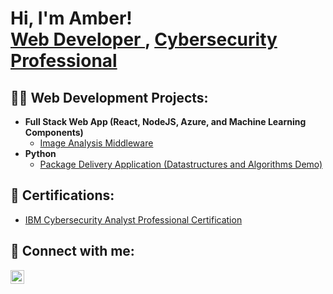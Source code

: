<h1>Hi, I'm Amber! <br/><a href="https://github.com/Amber-Mcc">Web Developer </a>, <a href="https://www.linkedin.com/in/amber-mcc/">Cybersecurity Professional</a>

<h2>👨‍💻 Web Development Projects:</h2>

- <b>Full Stack Web App (React, NodeJS, Azure, and Machine Learning Components)</b>
  - [Image Analysis Middleware](https://github.com/)
- <b>Python</b>
  - [Package Delivery Application (Datastructures and Algorithms Demo)](https://github.com/)
 
<h2>📄 Certifications:</h2>

- [IBM Cybersecurity Analyst Professional Certification](https://coursera.org/verify/professional-cert/CXPQAA9EVLKZ)

<h2> 🤳 Connect with me:</h2>

[<img align="left" alt="AmberMcCullough | LinkedIn" width="22px" src="https://cdn.jsdelivr.net/npm/simple-icons@v3/icons/linkedin.svg" />][linkedin]


[linkedin]: www.linkedin.com/in/amber-mcc

<!--
**Amber-Mcc/Amber-Mcc** is a ✨ _special_ ✨ repository because its `README.md` (this file) appears on your GitHub profile.

Here are some ideas to get you started:

- 🔭 I’m currently working on ...
- 🌱 I’m currently learning ...
- 👯 I’m looking to collaborate on ...
- 🤔 I’m looking for help with ...
- 💬 Ask me about ...
- 📫 How to reach me: ...
- 😄 Pronouns: ...
- ⚡ Fun fact: ...
-->

